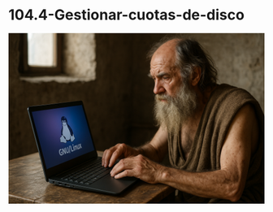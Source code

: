 # 104.4-Gestionar-cuotas-de-disco
![LPI Logo](../../../../wallpaper/diogenes_linux.png "Buscando al hombre nuevo")
